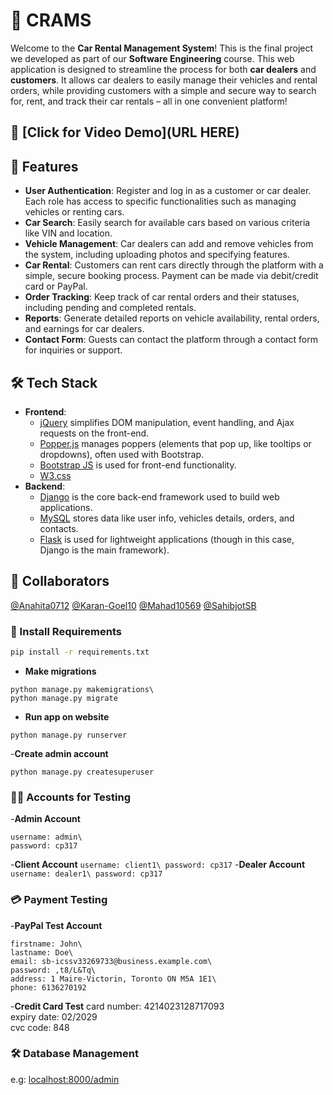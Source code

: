 # 🚗 CRAMS
Welcome to the **Car Rental Management System**! This is the final project we developed as part of our **Software Engineering** course. This web application is designed to streamline the process for both **car dealers** and **customers**. It allows car dealers to easily manage their vehicles and rental orders, while providing customers with a simple and secure way to search for, rent, and track their car rentals – all in one convenient platform!

## 🎥 [Click for Video Demo](URL HERE)

## 🚗 Features
- **User Authentication**: Register and log in as a customer or car dealer. Each role has access to specific functionalities such as managing vehicles or renting cars.
- **Car Search**: Easily search for available cars based on various criteria like VIN and location.
- **Vehicle Management**: Car dealers can add and remove vehicles from the system, including uploading photos and specifying features.
- **Car Rental**: Customers can rent cars directly through the platform with a simple, secure booking process. Payment can be made via debit/credit card or PayPal.
- **Order Tracking**: Keep track of car rental orders and their statuses, including pending and completed rentals.
- **Reports**: Generate detailed reports on vehicle availability, rental orders, and earnings for car dealers.
- **Contact Form**: Guests can contact the platform through a contact form for inquiries or support.

## 🛠 Tech Stack
- **Frontend**:
  - [jQuery](https://jquery.com/) simplifies DOM manipulation, event handling, and Ajax requests on the front-end.
  - [Popper.js](https://popper.js.org/docs/v2/) manages poppers (elements that pop up, like tooltips or dropdowns), often used with Bootstrap.
  - [Bootstrap JS](https://getbootstrap.com/) is used for front-end functionality.
  - [W3.css](https://www.w3schools.com/w3css/defaulT.asp)
- **Backend**:
  - [Django](https://www.djangoproject.com/) is the core back-end framework used to build web applications.
  - [MySQL](https://www.mysql.com/) stores data like user info, vehicles details, orders, and contacts.
  - [Flask](https://flask.palletsprojects.com/en/stable/) is used for lightweight applications (though in this case, Django is the main framework).

## 🤝 Collaborators
[@Anahita0712](https://github.com/Anahita0712)
[@Karan-Goel10](https://github.com/Karan-Goel10)
[@Mahad10569](https://github.com/Mahad10569)
[@SahibjotSB](https://github.com/SahibjotSB)

### 🚀 Install Requirements
```bash
pip install -r requirements.txt
```
- **Make migrations**
```
python manage.py makemigrations\
python manage.py migrate
```
- **Run app on website**
```
python manage.py runserver
```
-**Create admin account**
```
python manage.py createsuperuser
```
### 🧑‍💻 Accounts for Testing
-**Admin Account**
```
username: admin\
password: cp317
```
-**Client Account**
``
username: client1\
password: cp317
``
-**Dealer Account**
``
username: dealer1\
password: cp317
``
### 💳 Payment Testing
-**PayPal Test Account**
```
firstname: John\
lastname: Doe\
email: sb-icssv33269733@business.example.com\
password: ,t8/L&Tq\
address: 1 Maire-Victorin, Toronto ON M5A 1E1\
phone: 6136270192
```
-**Credit Card Test**
card number: 4214023128717093\
expiry date: 02/2029\
cvc code: 848

### 🛠 Database Management
e.g: [localhost:8000/admin](http://127.0.0.1:8000/)

